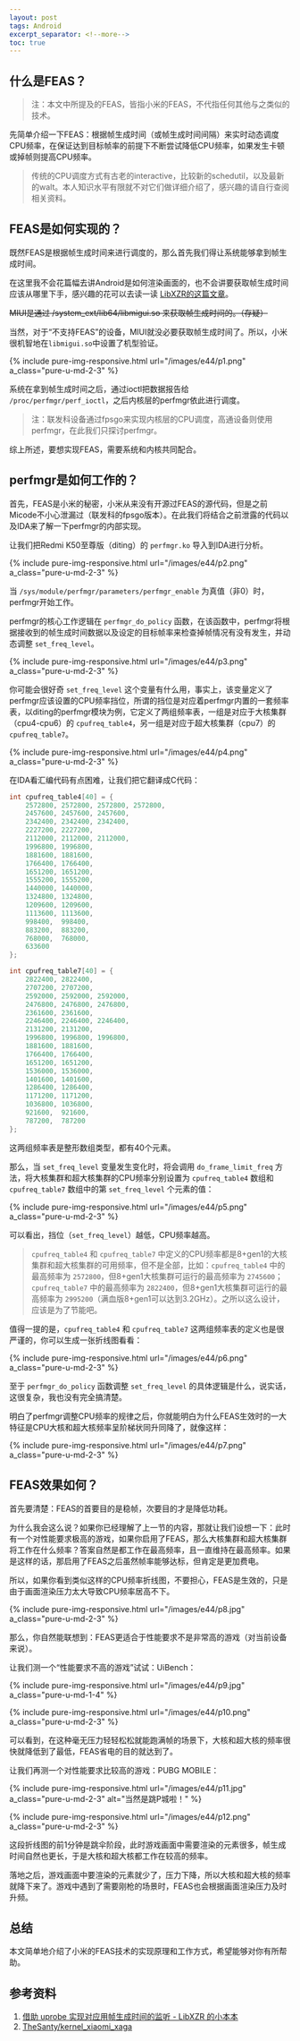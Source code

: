 ```yaml
---
layout: post
tags: Android
excerpt_separator: <!--more-->
toc: true
---
```


## 什么是FEAS？

> 注：本文中所提及的FEAS，皆指小米的FEAS，不代指任何其他与之类似的技术。

先简单介绍一下FEAS：根据帧生成时间（或帧生成时间间隔）来实时动态调度CPU频率，在保证达到目标帧率的前提下不断尝试降低CPU频率，如果发生卡顿或掉帧则提高CPU频率。

<!--more-->

> 传统的CPU调度方式有古老的interactive，比较新的schedutil，以及最新的walt。本人知识水平有限就不对它们做详细介绍了，感兴趣的请自行查阅相关资料。

## FEAS是如何实现的？

既然FEAS是根据帧生成时间来进行调度的，那么首先我们得让系统能够拿到帧生成时间。

在这里我不会花篇幅去讲Android是如何渲染画面的，也不会讲要获取帧生成时间应该从哪里下手，感兴趣的花可以去读一读 [LibXZR的这篇文章](https://blog.xzr.moe/archives/250/)。

~~MIUI是通过 /system_ext/lib64/libmigui.so 来获取帧生成时间的。（存疑）~~

当然，对于“不支持FEAS”的设备，MIUI就没必要获取帧生成时间了。所以，小米很机智地在`libmigui.so`中设置了机型验证。

{% include pure-img-responsive.html url="/images/e44/p1.png" a_class="pure-u-md-2-3" %}

系统在拿到帧生成时间之后，通过ioctl把数据报告给 `/proc/perfmgr/perf_ioctl`，之后内核层的perfmgr依此进行调度。

> 注：联发科设备通过fpsgo来实现内核层的CPU调度，高通设备则使用perfmgr，在此我们只探讨perfmgr。

综上所述，要想实现FEAS，需要系统和内核共同配合。

## perfmgr是如何工作的？

首先，FEAS是小米的秘密，小米从来没有开源过FEAS的源代码，但是之前Micode不小心泄漏过（联发科的fpsgo版本）。在此我们将结合之前泄露的代码以及IDA来了解一下perfmgr的内部实现。

让我们把Redmi K50至尊版（diting）的 `perfmgr.ko` 导入到IDA进行分析。

{% include pure-img-responsive.html url="/images/e44/p2.png" a_class="pure-u-md-2-3" %}

当 `/sys/module/perfmgr/parameters/perfmgr_enable` 为真值（非0）时，perfmgr开始工作。

perfmgr的核心工作逻辑在 `perfmgr_do_policy` 函数，在该函数中，perfmgr将根据接收到的帧生成时间数据以及设定的目标帧率来检查掉帧情况有没有发生，并动态调整 `set_freq_level`。

{% include pure-img-responsive.html url="/images/e44/p3.png" a_class="pure-u-md-2-3" %}

你可能会很好奇 `set_freq_level` 这个变量有什么用，事实上，该变量定义了perfmgr应该设置的CPU频率挡位，所谓的挡位是对应着perfmgr内置的一套频率表，以diting的perfmgr模块为例，它定义了两组频率表，一组是对应于大核集群（cpu4-cpu6）的 `cpufreq_table4`，另一组是对应于超大核集群（cpu7）的 `cpufreq_table7`。

{% include pure-img-responsive.html url="/images/e44/p4.png" a_class="pure-u-md-2-3" %}

在IDA看汇编代码有点困难，让我们把它翻译成C代码：

```c
int cpufreq_table4[40] = {
    2572800, 2572800, 2572800, 2572800,
    2457600, 2457600, 2457600,
    2342400, 2342400, 2342400,
    2227200, 2227200,
    2112000, 2112000, 2112000,
    1996800, 1996800,
    1881600, 1881600,
    1766400, 1766400,
    1651200, 1651200,
    1555200, 1555200,
    1440000, 1440000,
    1324800, 1324800,
    1209600, 1209600,
    1113600, 1113600,
    998400,  998400,
    883200,  883200,
    768000,  768000,
    633600
};

int cpufreq_table7[40] = {
    2822400, 2822400,
    2707200, 2707200,
    2592000, 2592000, 2592000,
    2476800, 2476800, 2476800,
    2361600, 2361600,
    2246400, 2246400, 2246400,
    2131200, 2131200,
    1996800, 1996800, 1996800,
    1881600, 1881600,
    1766400, 1766400,
    1651200, 1651200,
    1536000, 1536000,
    1401600, 1401600,
    1286400, 1286400,
    1171200, 1171200,
    1036800, 1036800,
    921600,  921600,
    787200,  787200
};
```

这两组频率表是整形数组类型，都有40个元素。

那么，当 `set_freq_level` 变量发生变化时，将会调用 `do_frame_limit_freq` 方法，将大核集群和超大核集群的CPU频率分别设置为 `cpufreq_table4` 数组和 `cpufreq_table7` 数组中的第 `set_freq_level` 个元素的值：

{% include pure-img-responsive.html url="/images/e44/p5.png" a_class="pure-u-md-2-3" %}

可以看出，挡位（`set_freq_level`）越低，CPU频率越高。

> `cpufreq_table4` 和 `cpufreq_table7` 中定义的CPU频率都是8+gen1的大核集群和超大核集群的可用频率，但不是全部，比如：`cpufreq_table4` 中的最高频率为 `2572800`，但8+gen1大核集群可运行的最高频率为 `2745600`；`cpufreq_table7` 中的最高频率为 `2822400`，但8+gen1大核集群可运行的最高频率为 `2995200`（满血版8+gen1可以达到3.2GHz）。之所以这么设计，应该是为了节能吧。

值得一提的是，`cpufreq_table4` 和 `cpufreq_table7` 这两组频率表的定义也是很严谨的，你可以生成一张折线图看看：

{% include pure-img-responsive.html url="/images/e44/p6.png" a_class="pure-u-md-2-3" %}

至于 `perfmgr_do_policy` 函数调整 `set_freq_level` 的具体逻辑是什么，说实话，这很复杂，我也没有完全搞清楚。

明白了perfmgr调整CPU频率的规律之后，你就能明白为什么FEAS生效时的一大特征是CPU大核和超大核频率呈阶梯状同升同降了，就像这样：

{% include pure-img-responsive.html url="/images/e44/p7.png" a_class="pure-u-md-2-3" %}

## FEAS效果如何？

首先要清楚：FEAS的首要目的是稳帧，次要目的才是降低功耗。

为什么我会这么说？如果你已经理解了上一节的内容，那就让我们设想一下：此时有一个对性能要求极高的游戏，如果你启用了FEAS，那么大核集群和超大核集群将工作在什么频率？答案自然是都工作在最高频率，且一直维持在最高频率。如果是这样的话，那启用了FEAS之后虽然帧率能够达标，但肯定是更加费电。

所以，如果你看到类似这样的CPU频率折线图，不要担心，FEAS是生效的，只是由于画面渲染压力太大导致CPU频率居高不下。

{% include pure-img-responsive.html url="/images/e44/p8.jpg" a_class="pure-u-md-2-3" %}

那么，你自然能联想到：FEAS更适合于性能要求不是非常高的游戏（对当前设备来说）。

让我们测一个“性能要求不高的游戏”试试：UiBench：

{% include pure-img-responsive.html url="/images/e44/p9.jpg" a_class="pure-u-md-1-4" %}

{% include pure-img-responsive.html url="/images/e44/p10.png" a_class="pure-u-md-2-3" %}

可以看到，在这种毫无压力轻轻松松就能跑满帧的场景下，大核和超大核的频率很快就降低到了最低，FEAS省电的目的就达到了。

让我们再测一个对性能要求比较高的游戏：PUBG MOBILE：

{% include pure-img-responsive.html url="/images/e44/p11.jpg" a_class="pure-u-md-2-3" alt="当然是跳P城啦！" %}

{% include pure-img-responsive.html url="/images/e44/p12.png" a_class="pure-u-md-2-3" %}

这段折线图的前1分钟是跳伞阶段，此时游戏画面中需要渲染的元素很多，帧生成时间自然也更长，于是大核和超大核都工作在较高的频率。

落地之后，游戏画面中要渲染的元素就少了，压力下降，所以大核和超大核的频率就降下来了。游戏中遇到了需要刚枪的场景时，FEAS也会根据画面渲染压力及时升频。

## 总结

本文简单地介绍了小米的FEAS技术的实现原理和工作方式，希望能够对你有所帮助。

## 参考资料

1. [借助 uprobe 实现对应用帧生成时间的监听 - LibXZR 的小本本](https://blog.xzr.moe/archives/250/)
2. [TheSanty/kernel_xiaomi_xaga](https://github.com/TheSanty/kernel_xiaomi_xaga/tree/xaga-s-oss)